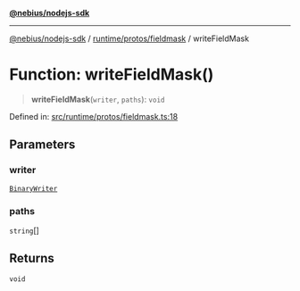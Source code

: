 [**@nebius/nodejs-sdk**](../../../../README.md)

---

[@nebius/nodejs-sdk](../../../../README.md) / [runtime/protos/fieldmask](../README.md) / writeFieldMask

# Function: writeFieldMask()

> **writeFieldMask**(`writer`, `paths`): `void`

Defined in: [src/runtime/protos/fieldmask.ts:18](https://github.com/nebius/nodejs-sdk/blob/b305f8e478cb0251c26d73900b264b3bd9a5cc58/src/runtime/protos/fieldmask.ts#L18)

## Parameters

### writer

[`BinaryWriter`](../../core/classes/BinaryWriter.md)

### paths

`string`[]

## Returns

`void`
